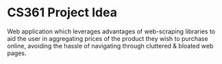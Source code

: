 # CS361 Project Idea
Web application which  leverages advantages of web-scraping libraries to aid the user in aggregating prices of the product they wish to purchase online, avoiding the hassle of navigating through cluttered & bloated web pages. 

